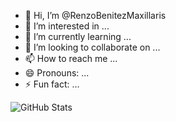 - 👋 Hi, I’m @RenzoBenitezMaxillaris
- 👀 I’m interested in ...
- 🌱 I’m currently learning ...
- 💞️ I’m looking to collaborate on ...
- 📫 How to reach me ...
- 😄 Pronouns: ...
- ⚡ Fun fact: ...

![GitHub Stats](https://github-readme-stats.vercel.app/api?username=RenzoBenitezMaxillaris&show_icons=true&theme=radical)


<!---
RenzoBenitezMaxillaris/RenzoBenitezMaxillaris is a ✨ special ✨ repository because its `README.md` (this file) appears on your GitHub profile.
You can click the Preview link to take a look at your changes.
--->
